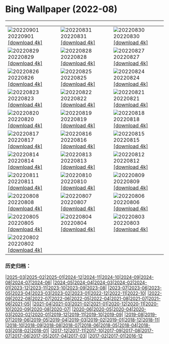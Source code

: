 # Bing Wallpaper (2022-08)
**************

<table><tr><td><img class="wallpaper" src="https://www.bing.com/th?id=OHR.WildlifeCrossing_EN-GB4364602092_1920x1080.jpg" alt="20220901"> 20220901 <a href="https://www.bing.com/th?id=OHR.WildlifeCrossing_EN-GB4364602092_UHD.jpg">[download 4k]</a></td><td><img class="wallpaper" src="https://www.bing.com/th?id=OHR.BlueLinckia_EN-GB4035419468_1920x1080.jpg" alt="20220831"> 20220831 <a href="https://www.bing.com/th?id=OHR.BlueLinckia_EN-GB4035419468_UHD.jpg">[download 4k]</a></td><td><img class="wallpaper" src="https://www.bing.com/th?id=OHR.Migliarino_EN-GB3494595623_1920x1080.jpg" alt="20220830"> 20220830 <a href="https://www.bing.com/th?id=OHR.Migliarino_EN-GB3494595623_UHD.jpg">[download 4k]</a></td></tr><tr><td><img class="wallpaper" src="https://www.bing.com/th?id=OHR.CarnivalDancer_EN-GB2828555462_1920x1080.jpg" alt="20220829"> 20220829 <a href="https://www.bing.com/th?id=OHR.CarnivalDancer_EN-GB2828555462_UHD.jpg">[download 4k]</a></td><td><img class="wallpaper" src="https://www.bing.com/th?id=OHR.BeardedTit_EN-GB2685831935_1920x1080.jpg" alt="20220828"> 20220828 <a href="https://www.bing.com/th?id=OHR.BeardedTit_EN-GB2685831935_UHD.jpg">[download 4k]</a></td><td><img class="wallpaper" src="https://www.bing.com/th?id=OHR.MSHV_EN-GB2105628941_1920x1080.jpg" alt="20220827"> 20220827 <a href="https://www.bing.com/th?id=OHR.MSHV_EN-GB2105628941_UHD.jpg">[download 4k]</a></td></tr><tr><td><img class="wallpaper" src="https://www.bing.com/th?id=OHR.PeljesacWind_EN-GB1406966353_1920x1080.jpg" alt="20220826"> 20220826 <a href="https://www.bing.com/th?id=OHR.PeljesacWind_EN-GB1406966353_UHD.jpg">[download 4k]</a></td><td><img class="wallpaper" src="https://www.bing.com/th?id=OHR.CascadesNP_EN-GB1685635024_1920x1080.jpg" alt="20220825"> 20220825 <a href="https://www.bing.com/th?id=OHR.CascadesNP_EN-GB1685635024_UHD.jpg">[download 4k]</a></td><td><img class="wallpaper" src="https://www.bing.com/th?id=OHR.WheatField_EN-GB4763665082_1920x1080.jpg" alt="20220824"> 20220824 <a href="https://www.bing.com/th?id=OHR.WheatField_EN-GB4763665082_UHD.jpg">[download 4k]</a></td></tr><tr><td><img class="wallpaper" src="https://www.bing.com/th?id=OHR.MentonFrance_EN-GB4468746707_1920x1080.jpg" alt="20220823"> 20220823 <a href="https://www.bing.com/th?id=OHR.MentonFrance_EN-GB4468746707_UHD.jpg">[download 4k]</a></td><td><img class="wallpaper" src="https://www.bing.com/th?id=OHR.TenderMoment_EN-GB2447588739_1920x1080.jpg" alt="20220822"> 20220822 <a href="https://www.bing.com/th?id=OHR.TenderMoment_EN-GB2447588739_UHD.jpg">[download 4k]</a></td><td><img class="wallpaper" src="https://www.bing.com/th?id=OHR.CostadaMorte_EN-GB1157143349_1920x1080.jpg" alt="20220821"> 20220821 <a href="https://www.bing.com/th?id=OHR.CostadaMorte_EN-GB1157143349_UHD.jpg">[download 4k]</a></td></tr><tr><td><img class="wallpaper" src="https://www.bing.com/th?id=OHR.BearProof_EN-GB0651081273_1920x1080.jpg" alt="20220820"> 20220820 <a href="https://www.bing.com/th?id=OHR.BearProof_EN-GB0651081273_UHD.jpg">[download 4k]</a></td><td><img class="wallpaper" src="https://www.bing.com/th?id=OHR.PenzancePool_EN-GB9755616869_1920x1080.jpg" alt="20220819"> 20220819 <a href="https://www.bing.com/th?id=OHR.PenzancePool_EN-GB9755616869_UHD.jpg">[download 4k]</a></td><td><img class="wallpaper" src="https://www.bing.com/th?id=OHR.SourHerring_EN-GB8699392561_1920x1080.jpg" alt="20220818"> 20220818 <a href="https://www.bing.com/th?id=OHR.SourHerring_EN-GB8699392561_UHD.jpg">[download 4k]</a></td></tr><tr><td><img class="wallpaper" src="https://www.bing.com/th?id=OHR.KyleskuBridge_EN-GB9372605997_1920x1080.jpg" alt="20220817"> 20220817 <a href="https://www.bing.com/th?id=OHR.KyleskuBridge_EN-GB9372605997_UHD.jpg">[download 4k]</a></td><td><img class="wallpaper" src="https://www.bing.com/th?id=OHR.TheNeedles_EN-GB9227622853_1920x1080.jpg" alt="20220816"> 20220816 <a href="https://www.bing.com/th?id=OHR.TheNeedles_EN-GB9227622853_UHD.jpg">[download 4k]</a></td><td><img class="wallpaper" src="https://www.bing.com/th?id=OHR.ChittorgarhFort_EN-GB8885268709_1920x1080.jpg" alt="20220815"> 20220815 <a href="https://www.bing.com/th?id=OHR.ChittorgarhFort_EN-GB8885268709_UHD.jpg">[download 4k]</a></td></tr><tr><td><img class="wallpaper" src="https://www.bing.com/th?id=OHR.PantherChameleon_EN-GB8004320138_1920x1080.jpg" alt="20220814"> 20220814 <a href="https://www.bing.com/th?id=OHR.PantherChameleon_EN-GB8004320138_UHD.jpg">[download 4k]</a></td><td><img class="wallpaper" src="https://www.bing.com/th?id=OHR.BoundaryWaters_EN-GB7352853940_1920x1080.jpg" alt="20220813"> 20220813 <a href="https://www.bing.com/th?id=OHR.BoundaryWaters_EN-GB7352853940_UHD.jpg">[download 4k]</a></td><td><img class="wallpaper" src="https://www.bing.com/th?id=OHR.AmboseliElephants_EN-GB5828680803_1920x1080.jpg" alt="20220812"> 20220812 <a href="https://www.bing.com/th?id=OHR.AmboseliElephants_EN-GB5828680803_UHD.jpg">[download 4k]</a></td></tr><tr><td><img class="wallpaper" src="https://www.bing.com/th?id=OHR.MtTsubakuro_EN-GB6376808736_1920x1080.jpg" alt="20220811"> 20220811 <a href="https://www.bing.com/th?id=OHR.MtTsubakuro_EN-GB6376808736_UHD.jpg">[download 4k]</a></td><td><img class="wallpaper" src="https://www.bing.com/th?id=OHR.FiordlandRainforest_EN-GB6045225111_1920x1080.jpg" alt="20220810"> 20220810 <a href="https://www.bing.com/th?id=OHR.FiordlandRainforest_EN-GB6045225111_UHD.jpg">[download 4k]</a></td><td><img class="wallpaper" src="https://www.bing.com/th?id=OHR.CuevaManos_EN-GB3206652086_1920x1080.jpg" alt="20220809"> 20220809 <a href="https://www.bing.com/th?id=OHR.CuevaManos_EN-GB3206652086_UHD.jpg">[download 4k]</a></td></tr><tr><td><img class="wallpaper" src="https://www.bing.com/th?id=OHR.EsPantaleu_EN-GB2744052351_1920x1080.jpg" alt="20220808"> 20220808 <a href="https://www.bing.com/th?id=OHR.EsPantaleu_EN-GB2744052351_UHD.jpg">[download 4k]</a></td><td><img class="wallpaper" src="https://www.bing.com/th?id=OHR.SpringPoint_EN-GB1023118831_1920x1080.jpg" alt="20220807"> 20220807 <a href="https://www.bing.com/th?id=OHR.SpringPoint_EN-GB1023118831_UHD.jpg">[download 4k]</a></td><td><img class="wallpaper" src="https://www.bing.com/th?id=OHR.SFSaltFlats_EN-GB0305071554_1920x1080.jpg" alt="20220806"> 20220806 <a href="https://www.bing.com/th?id=OHR.SFSaltFlats_EN-GB0305071554_UHD.jpg">[download 4k]</a></td></tr><tr><td><img class="wallpaper" src="https://www.bing.com/th?id=OHR.MilitaryTattoo_EN-GB9240922211_1920x1080.jpg" alt="20220805"> 20220805 <a href="https://www.bing.com/th?id=OHR.MilitaryTattoo_EN-GB9240922211_UHD.jpg">[download 4k]</a></td><td><img class="wallpaper" src="https://www.bing.com/th?id=OHR.BangladeshWaterLilies_EN-GB2958486417_1920x1080.jpg" alt="20220804"> 20220804 <a href="https://www.bing.com/th?id=OHR.BangladeshWaterLilies_EN-GB2958486417_UHD.jpg">[download 4k]</a></td><td><img class="wallpaper" src="https://www.bing.com/th?id=OHR.RedneckedGrebe_EN-GB2650373660_1920x1080.jpg" alt="20220803"> 20220803 <a href="https://www.bing.com/th?id=OHR.RedneckedGrebe_EN-GB2650373660_UHD.jpg">[download 4k]</a></td></tr><tr><td><img class="wallpaper" src="https://www.bing.com/th?id=OHR.HickmanBridge_EN-GB2020735678_1920x1080.jpg" alt="20220802"> 20220802 <a href="https://www.bing.com/th?id=OHR.HickmanBridge_EN-GB2020735678_UHD.jpg">[download 4k]</a></td><td></td><td></td></tr></table>

### 历史归档：

|[2025-03](/../2025-03/2025-03.md)|[2025-02](/../2025-02/2025-02.md)|[2025-01](/../2025-01/2025-01.md)|[2024-12](/../2024-12/2024-12.md)|[2024-11](/../2024-11/2024-11.md)|[2024-10](/../2024-10/2024-10.md)|[2024-09](/../2024-09/2024-09.md)|[2024-08](/../2024-08/2024-08.md)|[2024-07](/../2024-07/2024-07.md)|[2024-06](/../2024-06/2024-06.md)|
|[2024-05](/../2024-05/2024-05.md)|[2024-04](/../2024-04/2024-04.md)|[2024-03](/../2024-03/2024-03.md)|[2024-02](/../2024-02/2024-02.md)|[2024-01](/../2024-01/2024-01.md)|[2023-12](/../2023-12/2023-12.md)|[2023-11](/../2023-11/2023-11.md)|[2023-10](/../2023-10/2023-10.md)|[2023-09](/../2023-09/2023-09.md)|[2023-08](/../2023-08/2023-08.md)|
|[2023-07](/../2023-07/2023-07.md)|[2023-06](/../2023-06/2023-06.md)|[2023-05](/../2023-05/2023-05.md)|[2023-04](/../2023-04/2023-04.md)|[2023-03](/../2023-03/2023-03.md)|[2023-02](/../2023-02/2023-02.md)|[2023-01](/../2023-01/2023-01.md)|[2022-12](/../2022-12/2022-12.md)|[2022-11](/../2022-11/2022-11.md)|[2022-10](/../2022-10/2022-10.md)|
|[2022-09](/../2022-09/2022-09.md)|[2022-08](/2022-08.md)|[2022-07](/../2022-07/2022-07.md)|[2022-06](/../2022-06/2022-06.md)|[2022-05](/../2022-05/2022-05.md)|[2022-04](/../2022-04/2022-04.md)|[2021-08](/../2021-08/2021-08.md)|[2021-07](/../2021-07/2021-07.md)|[2021-06](/../2021-06/2021-06.md)|[2021-05](/../2021-05/2021-05.md)|
|[2021-04](/../2021-04/2021-04.md)|[2021-03](/../2021-03/2021-03.md)|[2021-02](/../2021-02/2021-02.md)|[2021-01](/../2021-01/2021-01.md)|[2020-12](/../2020-12/2020-12.md)|[2020-11](/../2020-11/2020-11.md)|[2020-10](/../2020-10/2020-10.md)|[2020-09](/../2020-09/2020-09.md)|[2020-08](/../2020-08/2020-08.md)|[2020-07](/../2020-07/2020-07.md)|
|[2020-06](/../2020-06/2020-06.md)|[2020-05](/../2020-05/2020-05.md)|[2020-04](/../2020-04/2020-04.md)|[2020-03](/../2020-03/2020-03.md)|[2020-02](/../2020-02/2020-02.md)|[2020-01](/../2020-01/2020-01.md)|[2019-12](/../2019-12/2019-12.md)|[2019-11](/../2019-11/2019-11.md)|[2019-10](/../2019-10/2019-10.md)|[2019-09](/../2019-09/2019-09.md)|
|[2019-08](/../2019-08/2019-08.md)|[2019-07](/../2019-07/2019-07.md)|[2019-06](/../2019-06/2019-06.md)|[2019-05](/../2019-05/2019-05.md)|[2019-04](/../2019-04/2019-04.md)|[2019-03](/../2019-03/2019-03.md)|[2019-02](/../2019-02/2019-02.md)|[2019-01](/../2019-01/2019-01.md)|[2018-12](/../2018-12/2018-12.md)|[2018-11](/../2018-11/2018-11.md)|
|[2018-10](/../2018-10/2018-10.md)|[2018-09](/../2018-09/2018-09.md)|[2018-08](/../2018-08/2018-08.md)|[2018-07](/../2018-07/2018-07.md)|[2018-06](/../2018-06/2018-06.md)|[2018-05](/../2018-05/2018-05.md)|[2018-04](/../2018-04/2018-04.md)|[2018-03](/../2018-03/2018-03.md)|[2018-02](/../2018-02/2018-02.md)|[2018-01](/../2018-01/2018-01.md)|
|[2017-12](/../2017-12/2017-12.md)|[2017-11](/../2017-11/2017-11.md)|[2017-10](/../2017-10/2017-10.md)|[2017-09](/../2017-09/2017-09.md)|[2017-08](/../2017-08/2017-08.md)|[2017-07](/../2017-07/2017-07.md)|[2017-06](/../2017-06/2017-06.md)|[2017-05](/../2017-05/2017-05.md)|[2017-04](/../2017-04/2017-04.md)|[2017-03](/../2017-03/2017-03.md)|
|[2017-02](/../2017-02/2017-02.md)|[2017-01](/../2017-01/2017-01.md)|[2016-12](/../2016-12/2016-12.md)